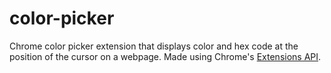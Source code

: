 ﻿# color-picker
Chrome color picker extension that displays color and hex code at the position of the cursor on a webpage. Made using Chrome's [Extensions API](https://developer.chrome.com/docs/extensions/reference/api).
